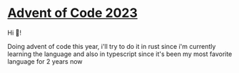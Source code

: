 # [Advent of Code 2023](https://adventofcode.com/2023/)
Hi 👋!

Doing advent of code this year, i'll try to do it in rust since i'm currently learning the language and also in typescript since it's been my most favorite language for 2 years now
